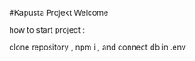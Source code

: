 #Kapusta Projekt Welcome

how to start project :

clone repository , npm i , and connect db in .env
